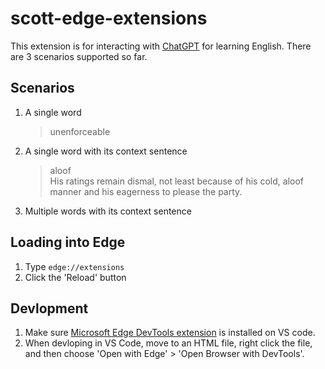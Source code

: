 # scott-edge-extensions
This extension is for interacting with [ChatGPT](https://openai.com/blog/chatgpt) for learning English. There are 3 scenarios supported so far.

## Scenarios
1. A single word
   > unenforceable
2. A single word with its context sentence
   > aloof  
   His ratings remain dismal, not least because of his cold, aloof manner and his eagerness to please the party.
3. Multiple words with its context sentence

## Loading into Edge
1. Type `edge://extensions`
2. Click the 'Reload' button

## Devlopment
1. Make sure [Microsoft Edge DevTools extension](https://learn.microsoft.com/en-us/microsoft-edge/visual-studio-code/microsoft-edge-devtools-extension) is installed on VS code.
2. When devloping in VS Code, move to an HTML file, right click the file, and then choose 'Open with Edge' > 'Open Browser with DevTools'.